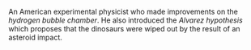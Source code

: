 An American experimental physicist who made improvements on the *hydrogen bubble
chamber*. He also introduced the *Alvarez hypothesis* which proposes that the
dinosaurs were wiped out by the result of an asteroid impact.
